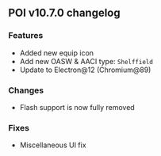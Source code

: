## POI v10.7.0 changelog

### Features

- Added new equip icon
- Add new OASW & AACI type: `Shelffield`
- Update to Electron@12 (Chromium@89)

### Changes

- Flash support is now fully removed

### Fixes

- Miscellaneous UI fix
